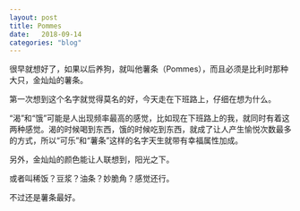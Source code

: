 ```yaml
---
layout: post
title: Pommes
date:   2018-09-14
categories: "blog"
---
```


很早就想好了，如果以后养狗，就叫他薯条（Pommes），而且必须是比利时那种大只，金灿灿的薯条。    

第一次想到这个名字就觉得莫名的好，今天走在下班路上，仔细在想为什么。  

“渴”和“饿”可能是人出现频率最高的感觉，比如现在下班路上的我，就同时有着这两种感觉。渴的时候喝到东西，饿的时候吃到东西，就成了让人产生愉悦次数最多的方式，所以“可乐”和“薯条”这样的名字天生就带有幸福属性加成。  

另外，金灿灿的颜色能让人联想到，阳光之下。

或者叫稀饭？豆浆？油条？妙脆角？感觉还行。  

不过还是薯条最好。  

